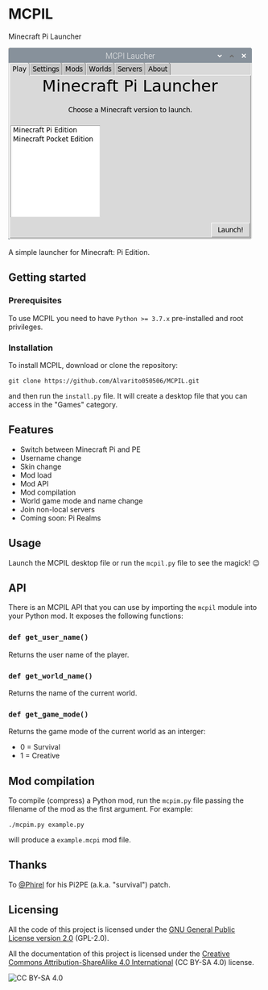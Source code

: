 # MCPIL
Minecraft Pi Launcher

![screenshot](https://raw.githubusercontent.com/Alvarito050506/MCPIL/master/screenshot.png)

A simple launcher for Minecraft: Pi Edition.

## Getting started
### Prerequisites
To use MCPIL you need to have `Python >= 3.7.x` pre-installed and root privileges.

### Installation
To install MCPIL, download or clone the repository:
```shell
git clone https://github.com/Alvarito050506/MCPIL.git
```
and then run the `install.py` file. It will create a desktop file that you can access in the "Games" category.

## Features
+ Switch between Minecraft Pi and PE
+ Username change
+ Skin change
+ Mod load
+ Mod API
+ Mod compilation
+ World game mode and name change
+ Join non-local servers
+ Coming soon: Pi Realms

## Usage
Launch the MCPIL desktop file or run the `mcpil.py` file to see the magick! :wink:

## API
There is an MCPIL API that you can use by importing the `mcpil` module into your Python mod. It exposes the following functions:

### `def get_user_name()`
Returns the user name of the player.

### `def get_world_name()`
Returns the name of the current world.

### `def get_game_mode()`
Returns the game mode of the current world as an interger:
 + 0 = Survival
 + 1 = Creative

## Mod compilation
To compile (compress) a Python mod, run the `mcpim.py` file passing the filename of the mod as the first argument. For example:
```shell
./mcpim.py example.py
```
will produce a `example.mcpi` mod file.

## Thanks
To [@Phirel](https://www.minecraftforum.net/members/Phirel) for his Pi2PE (a.k.a. "survival") patch.

## Licensing
All the code of this project is licensed under the [GNU General Public License version 2.0](https://github.com/Alvarito050506/MCPIL/blob/master/LICENSE) (GPL-2.0).

All the documentation of this project is licensed under the [Creative Commons Attribution-ShareAlike 4.0 International](https://creativecommons.org/licenses/by-sa/4.0/) (CC BY-SA 4.0) license.

![CC BY-SA 4.0](https://i.creativecommons.org/l/by-sa/4.0/88x31.png)
